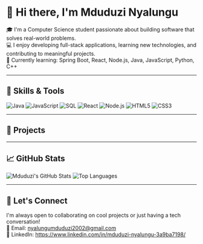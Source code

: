 # 👋 Hi there, I'm Mduduzi Nyalungu

🎓 I'm a Computer Science student passionate about building software that solves real-world problems.  
💻 I enjoy developing full-stack applications, learning new technologies, and contributing to meaningful projects.  
🌱 Currently learning: Spring Boot, React, Node.js, Java, JavaScript, Python, C++


---

## 🚀 Skills & Tools
![Java](https://img.shields.io/badge/Java-%23ED8B00.svg?style=flat&logo=java&logoColor=white)
![JavaScript](https://img.shields.io/badge/JavaScript-%23F7DF1E.svg?style=flat&logo=javascript&logoColor=black)
![SQL](https://img.shields.io/badge/SQL-%2300C8FF.svg?style=flat&logo=mysql&logoColor=white)
![React](https://img.shields.io/badge/React-%2361DAFB.svg?style=flat&logo=react&logoColor=black)
![Node.js](https://img.shields.io/badge/Node.js-%23339933.svg?style=flat&logo=node.js&logoColor=white)
![HTML5](https://img.shields.io/badge/HTML5-%23E34F26.svg?style=flat&logo=html5&logoColor=white)
![CSS3](https://img.shields.io/badge/CSS3-%231572B6.svg?style=flat&logo=css3&logoColor=white)

---

## 🔧 Projects

---

## 📈 GitHub Stats

![Mduduzi's GitHub Stats](https://github-readme-stats.vercel.app/api?username=your-username&show_icons=true&theme=radical)
![Top Languages](https://github-readme-stats.vercel.app/api/top-langs/?username=your-username&layout=compact&theme=radical)

---

## 🤝 Let's Connect

I'm always open to collaborating on cool projects or just having a tech conversation!  
📧 Email: nyalungumduduzi2002@gmail.com  
🔗 LinkedIn: https://www.linkedin.com/in/mduduzi-nyalungu-3a9ba7198/

